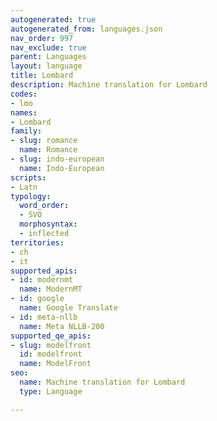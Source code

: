 ```yaml
---
autogenerated: true
autogenerated_from: languages.json
nav_order: 997
nav_exclude: true
parent: Languages
layout: language
title: Lombard
description: Machine translation for Lombard
codes:
- lmo
names:
- Lombard
family:
- slug: romance
  name: Romance
- slug: indo-european
  name: Indo-European
scripts:
- Latn
typology:
  word_order:
  - SVO
  morphosyntax:
  - inflected
territories:
- ch
- it
supported_apis:
- id: modernmt
  name: ModernMT
- id: google
  name: Google Translate
- id: meta-nllb
  name: Meta NLLB-200
supported_qe_apis:
- slug: modelfront
  id: modelfront
  name: ModelFront
seo:
  name: Machine translation for Lombard
  type: Language

---
```


